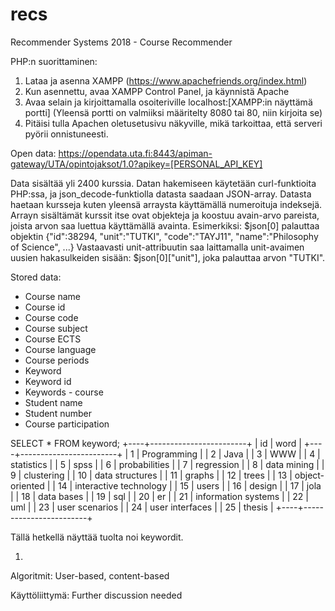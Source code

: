 # recs

Recommender Systems 2018 - Course Recommender

PHP:n suorittaminen:
1. Lataa ja asenna XAMPP (https://www.apachefriends.org/index.html)
2. Kun asennettu, avaa XAMPP Control Panel, ja käynnistä Apache
3. Avaa selain ja kirjoittamalla osoiteriville localhost:[XAMPP:in näyttämä portti] (Yleensä portti on valmiiksi määritelty 8080 tai 80, niin kirjoita se)
4. Pitäisi tulla Apachen oletusetusivu näkyville, mikä tarkoittaa, että serveri pyörii onnistuneesti.

Open data:
https://opendata.uta.fi:8443/apiman-gateway/UTA/opintojaksot/1.0?apikey=[PERSONAL_API_KEY]

Data sisältää yli 2400 kurssia. Datan hakemiseen käytetään curl-funktioita PHP:ssa, ja json_decode-funktiolla datasta saadaan JSON-array. Datasta haetaan kursseja kuten yleensä arraysta käyttämällä numeroituja indeksejä. Arrayn sisältämät kurssit itse ovat objekteja ja koostuu avain-arvo pareista, joista arvon saa luettua käyttämällä avainta.
Esimerkiksi: $json[0] palauttaa objektin 
{"id":38294,
"unit":"TUTKI",
"code":"TAYJ11",
"name":"Philosophy of Science",
...}
Vastaavasti unit-attribuutin saa laittamalla unit-avaimen uusien hakasulkeiden sisään: $json[0]["unit"], joka palauttaa arvon "TUTKI".

Stored data:

* Course name
* Course id
* Course code
* Course subject
* Course ECTS
* Course language
* Course periods
* Keyword
* Keyword id
* Keywords - course
* Student name
* Student number
* Course participation

SELECT * FROM keyword;
+----+------------------------+
| id | word                   |
+----+------------------------+
|  1 | Programming            |
|  2 | Java                   |
|  3 | WWW                    |
|  4 | statistics             |
|  5 | spss                   |
|  6 | probabilities          |
|  7 | regression             |
|  8 | data mining            |
|  9 | clustering             |
| 10 | data structures        |
| 11 | graphs                 |
| 12 | trees                  |
| 13 | object-oriented        |
| 14 | interactive technology |
| 15 | users                  |
| 16 | design                 |
| 17 | jola                   |
| 18 | data bases             |
| 19 | sql                    |
| 20 | er                     |
| 21 | information systems    |
| 22 | uml                    |
| 23 | user scenarios         |
| 24 | user interfaces        |
| 25 | thesis                 |
+----+------------------------+

Tällä hetkellä näyttää tuolta noi keywordit.

1. 

Algoritmit:
User-based, content-based

Käyttöliittymä:
Further discussion needed
